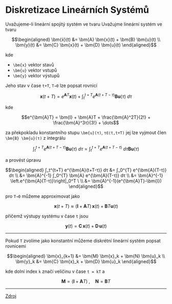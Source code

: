 Diskretizace Lineárních Systémů
===============================

Uvažujeme-li lineární spojitý systém ve tvaru
Uvažujme lineární systém ve tvaru
```math
\begin{aligned}
	\bm{ẋ}(t) &= \bm{A} \bm{x}(t) + \bm{B} \bm{u}(t)
	\\
	\bm{y}(t) &= \bm{C} \bm{x}(t) + \bm{D} \bm{u}(t)
\end{aligned}
```
kde

* ``\bm{x}`` vektor stavů
* ``\bm{u}`` vektor vstupů
* ``\bm{y}`` vektor výstupů

Jeho stav v čase ``t+T``, ``T→0`` lze popsat rovnicí
```math
\bm{x}(t+T) = e^{\bm{A}T}\bm{x}(t) + \int_t^{t+T} e^{\bm{A}(t+T-τ)} \bm{B} \bm{u}(τ)\ dτ
```
kde
```math
e^{\bm{A}T} = \bm{I} + \bm{A}T + \frac{\bm{A}^2T}{2!} + \frac{\bm{A}^3τ}{3!} + \dots
```
za překpokladu konstantního stupu ``\bm{u}(τ)``, ``τ∈⟨t,t+T)`` jej lze vyjmout člen ``\bm{B} \bm{u}(τ)`` z integrálu
```math
\int_t^{t+T} e^{\bm{A}(t+T-τ)} \bm{B} \bm{u}(τ)\ dτ = \int_t^{t+T} e^{\bm{A}(t+T-τ)} \ dτ \bm{B} \bm{u}(τ)
```
a provést úpravu
```math
\begin{aligned}
	∫_t^{t+T} e^{\bm{A}(t+T-τ)} dτ
	&= ∫_0^{T} e^{\bm{A}(T-τ)} dτ \\
	&= \bm{A}^{-1} ∫_0^{T} \bm{A} e^{\bm{A}(T-τ)} dτ \\
	&= \bm{A}^{-1} \left.e^{\bm{A}(T-τ)}\right|_0^T \ \\
	&= \bm{A}^{-1}(e^{\bm{A}T}-\bm{I})
\end{aligned}
```
pro ``T→0`` můžeme approximovat jako
```math
\bm{x}(t+T) ≈ (\bm{I} + \bm{A}T)\,\bm{x}(t) + \bm{B}T \bm{u}(t)
```
přičemž výstupy systému v čase ``t`` jsou
```math
\bm{y}(t) = \bm{C} \, \bm{x}(t) + \bm{D} \, \bm{u}(t)
```

---

Pokud ``T`` zvolíme jako konstantní můžeme diskrétní lineární systém popsat rovnicemi
```math
\begin{aligned}
	\bm{x}_{k+1} &= \bm{M} \bm{x}_k + \bm{N} \bm{u}_k
	\\
	\bm{y}_k &= \bm{C} \bm{x}_k + \bm{D} \bm{u}_k
\end{aligned}
```
kde dolní index ``k`` značí veličinu v čase ``t = kT`` a
```math
\bm{M} = (\bm{I} + \bm{A}T)
\;,\quad 
\bm{N} = \bm{B}T
```
---

[Zdroj](../literature/LinearODE-Discretization.pdf)